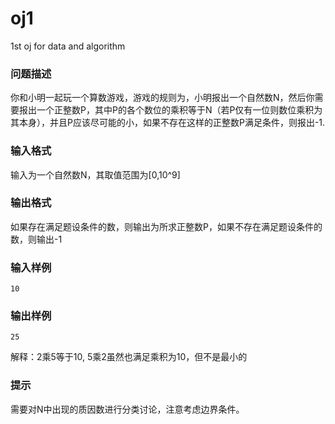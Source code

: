 # oj1
1st oj for data and algorithm  
### 问题描述
你和小明一起玩一个算数游戏，游戏的规则为，小明报出一个自然数N，然后你需要报出一个正整数P，其中P的各个数位的乘积等于N（若P仅有一位则数位乘积为其本身），并且P应该尽可能的小，如果不存在这样的正整数P满足条件，则报出-1.
### 输入格式
输入为一个自然数N，其取值范围为[0,10^9]
### 输出格式
如果存在满足题设条件的数，则输出为所求正整数P，如果不存在满足题设条件的数，则输出-1
### 输入样例
    10
### 输出样例
    25   
解释：2乘5等于10, 5乘2虽然也满足乘积为10，但不是最小的
### 提示
需要对N中出现的质因数进行分类讨论，注意考虑边界条件。
